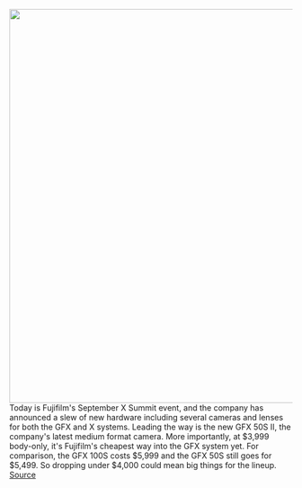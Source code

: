 <img src='https://cdn.vox-cdn.com/thumbor/JGket4-dODMBg0N90kRO7UZiqYc=/0x0:2407x1805/1200x800/filters:focal(1012x711:1396x1095)/cdn.vox-cdn.com/uploads/chorus_image/image/69807974/fujifuji.0.jpg' width='700px' /><br/>
Today is Fujifilm's September X Summit event, and the company has announced a slew of new hardware including several cameras and lenses for both the GFX and X systems. Leading the way is the new GFX 50S II, the company's latest medium format camera. More importantly, at $3,999 body-only, it's Fujifilm's cheapest way into the GFX system yet. For comparison, the GFX 100S costs $5,999 and the GFX 50S still goes for $5,499. So dropping under $4,000 could mean big things for the lineup.
<a href='https://www.theverge.com/2021/9/2/22653712/fujifilm-gfx50sii-xt30ii-xf33-xf23-announced-price-specs'> Source <a/>